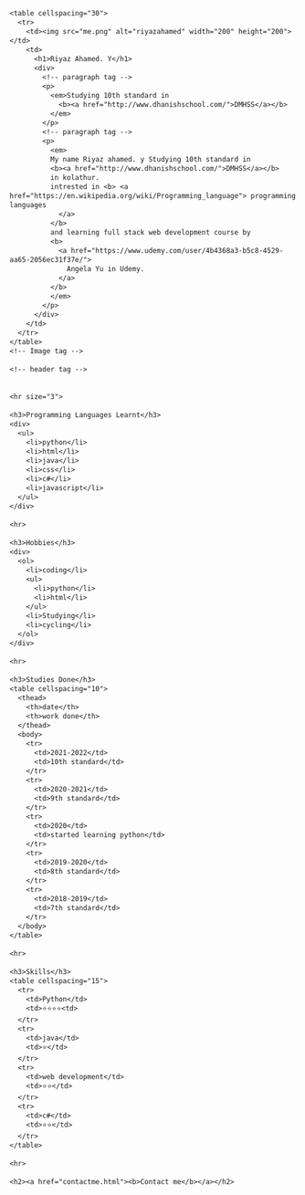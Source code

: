 <html lang="en" dir="ltr">
  <head>
    <meta charset="utf-8">
    <title>My personal web page</title>
  </head>
  <body>

    <table cellspacing="30">
      <tr>
        <td><img src="me.png" alt="riyazahamed" width="200" height="200"></td>
        <td>
          <h1>Riyaz Ahamed. Y</h1>
          <div>
            <!-- paragraph tag -->
            <p>
              <em>Studying 10th standard in
                <b><a href="http://www.dhanishschool.com/">DMHSS</a></b>
              </em>
            </p>
            <!-- paragraph tag -->
            <p>
              <em>
              My name Riyaz ahamed. y Studying 10th standard in
              <b><a href="http://www.dhanishschool.com/">DMHSS</a></b>
              in kolathur.
              intrested in <b> <a href="https://en.wikipedia.org/wiki/Programming_language"> programming languages
                </a>
              </b>
              and learning full stack web development course by
              <b>
                <a href="https://www.udemy.com/user/4b4368a3-b5c8-4529-aa65-2056ec31f37e/">
                  Angela Yu in Udemy.
                </a>
              </b>
              </em>
            </p>
          </div>
        </td>
      </tr>
    </table>
    <!-- Image tag -->

    <!-- header tag -->


    <hr size="3">

    <h3>Programming Languages Learnt</h3>
    <div>
      <ul>
        <li>python</li>
        <li>html</li>
        <li>java</li>
        <li>css</li>
        <li>c#</li>
        <li>javascript</li>
      </ul>
    </div>

    <hr>

    <h3>Hobbies</h3>
    <div>
      <ol>
        <li>coding</li>
        <ul>
          <li>python</li>
          <li>html</li>
        </ul>
        <li>Studying</li>
        <li>cycling</li>
      </ol>
    </div>

    <hr>

    <h3>Studies Done</h3>
    <table cellspacing="10">
      <thead>
        <th>date</th>
        <th>work done</th>
      </thead>
      <body>
        <tr>
          <td>2021-2022</td>
          <td>10th standard</td>
        </tr>
        <tr>
          <td>2020-2021</td>
          <td>9th standard</td>
        </tr>
        <tr>
          <td>2020</td>
          <td>started learning python</td>
        </tr>
        <tr>
          <td>2019-2020</td>
          <td>8th standard</td>
        </tr>
        <tr>
          <td>2018-2019</td>
          <td>7th standard</td>
        </tr>
      </body>
    </table>

    <hr>

    <h3>Skills</h3>
    <table cellspacing="15">
      <tr>
        <td>Python</td>
        <td>⭐⭐⭐⭐<td>
      </tr>
      <tr>
        <td>java</td>
        <td>⭐</td>
      </tr>
      <tr>
        <td>web development</td>
        <td>⭐⭐</td>
      </tr>
      <tr>
        <td>c#</td>
        <td>⭐⭐</td>
      </tr>
    </table>

    <hr>

    <h2><a href="contactme.html"><b>Contact me</b></a></h2>
  </body>
</html>
